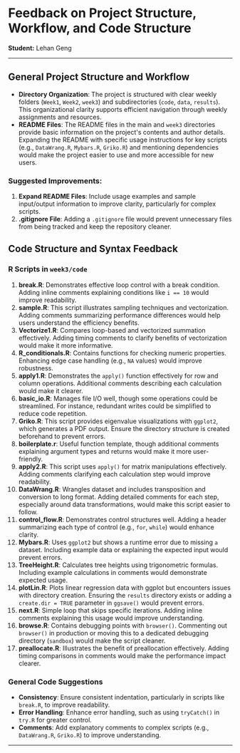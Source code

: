 
# Feedback on Project Structure, Workflow, and Code Structure

**Student:** Lehan Geng

---

## General Project Structure and Workflow

- **Directory Organization**: The project is structured with clear weekly folders (`Week1`, `Week2`, `week3`) and subdirectories (`code`, `data`, `results`). This organizational clarity supports efficient navigation through weekly assignments and resources.
- **README Files**: The README files in the main and `week3` directories provide basic information on the project's contents and author details. Expanding the README with specific usage instructions for key scripts (e.g., `DataWrang.R`, `Mybars.R`, `Griko.R`) and mentioning dependencies would make the project easier to use and more accessible for new users.

### Suggested Improvements:
1. **Expand README Files**: Include usage examples and sample input/output information to improve clarity, particularly for complex scripts.
2. **.gitignore File**: Adding a `.gitignore` file would prevent unnecessary files from being tracked and keep the repository cleaner.

## Code Structure and Syntax Feedback

### R Scripts in `week3/code`

1. **break.R**: Demonstrates effective loop control with a break condition. Adding inline comments explaining conditions like `i == 10` would improve readability.
2. **sample.R**: This script illustrates sampling techniques and vectorization. Adding comments summarizing performance differences would help users understand the efficiency benefits.
3. **Vectorize1.R**: Compares loop-based and vectorized summation effectively. Adding timing comments to clarify benefits of vectorization would make it more informative.
4. **R_conditionals.R**: Contains functions for checking numeric properties. Enhancing edge case handling (e.g., `NA` values) would improve robustness.
5. **apply1.R**: Demonstrates the `apply()` function effectively for row and column operations. Additional comments describing each calculation would make it clearer.
6. **basic_io.R**: Manages file I/O well, though some operations could be streamlined. For instance, redundant writes could be simplified to reduce code repetition.
7. **Griko.R**: This script provides eigenvalue visualizations with `ggplot2`, which generates a PDF output. Ensure the directory structure is created beforehand to prevent errors.
8. **boilerplate.r**: Useful function template, though additional comments explaining argument types and returns would make it more user-friendly.
9. **apply2.R**: This script uses `apply()` for matrix manipulations effectively. Adding comments clarifying each calculation step would improve readability.
10. **DataWrang.R**: Wrangles dataset and includes transposition and conversion to long format. Adding detailed comments for each step, especially around data transformations, would make this script easier to follow.
11. **control_flow.R**: Demonstrates control structures well. Adding a header summarizing each type of control (e.g., `for`, `while`) would enhance clarity.
12. **Mybars.R**: Uses `ggplot2` but shows a runtime error due to missing `a` dataset. Including example data or explaining the expected input would prevent errors.
13. **TreeHeight.R**: Calculates tree heights using trigonometric formulas. Including example calculations in comments would demonstrate expected usage.
14. **plotLin.R**: Plots linear regression data with ggplot but encounters issues with directory creation. Ensuring the `results` directory exists or adding a `create.dir = TRUE` parameter in `ggsave()` would prevent errors.
15. **next.R**: Simple loop that skips specific iterations. Adding inline comments explaining this usage would improve understanding.
16. **browse.R**: Contains debugging points with `browser()`. Commenting out `browser()` in production or moving this to a dedicated debugging directory (`sandbox`) would make the script cleaner.
17. **preallocate.R**: Illustrates the benefit of preallocation effectively. Adding timing comparisons in comments would make the performance impact clearer.

### General Code Suggestions

- **Consistency**: Ensure consistent indentation, particularly in scripts like `break.R`, to improve readability.
- **Error Handling**: Enhance error handling, such as using `tryCatch()` in `try.R` for greater control.
- **Comments**: Add explanatory comments to complex scripts (e.g., `DataWrang.R`, `Griko.R`) to improve understanding.

---
